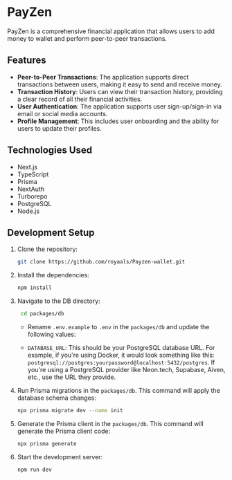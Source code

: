 # PayZen

PayZen is a comprehensive financial application that allows users to add money to wallet and perform peer-to-peer transactions.

## Features


- **Peer-to-Peer Transactions**: The application supports direct transactions between users, making it easy to send and receive money.
- **Transaction History**: Users can view their transaction history, providing a clear record of all their financial activities.
- **User Authentication**: The application supports user sign-up/sign-in via email or social media accounts.
- **Profile Management**: This includes user onboarding and the ability for users to update their profiles.

## Technologies Used

- Next.js
- TypeScript
- Prisma
- NextAuth
- Turborepo
- PostgreSQL
- Node.js

## Development Setup

1. Clone the repository:
   ```bash
   git clone https://github.com/royaals/Payzen-wallet.git
   ```

2. Install the dependencies:
   ```bash
   npm install
   ```
3. Navigate to the DB directory:
   ```bash
    cd packages/db
   ``` 
   - Rename `.env.example` to `.env` in the `packages/db` and update the following values:

   - `DATABASE_URL`: This should be your PostgreSQL database URL. For example, if you're using Docker, it would look something like this: `postgresql://postgres:yourpassword@localhost:5432/postgres`. If you're using a PostgreSQL provider like Neon.tech, Supabase, Aiven, etc., use the URL they provide.

4. Run Prisma migrations in the `packages/db`. This command will apply the database schema changes:
    ```bash
    npx prisma migrate dev --name init
    ```

5. Generate the Prisma client in the `packages/db`. This command will generate the Prisma client code:
    ```bash
    npx prisma generate
    ```   
6. Start the development server:
   ```bash
   npm run dev
   ```
